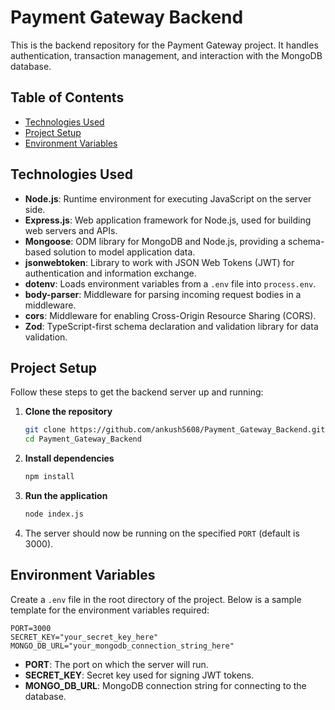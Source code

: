 # Payment Gateway Backend

This is the backend repository for the Payment Gateway project. It handles authentication, transaction management, and interaction with the MongoDB database.

## Table of Contents
- [Technologies Used](#technologies-used)
- [Project Setup](#project-setup)
- [Environment Variables](#environment-variables)

## Technologies Used

- **Node.js**: Runtime environment for executing JavaScript on the server side.
- **Express.js**: Web application framework for Node.js, used for building web servers and APIs.
- **Mongoose**: ODM library for MongoDB and Node.js, providing a schema-based solution to model application data.
- **jsonwebtoken**: Library to work with JSON Web Tokens (JWT) for authentication and information exchange.
- **dotenv**: Loads environment variables from a `.env` file into `process.env`.
- **body-parser**: Middleware for parsing incoming request bodies in a middleware.
- **cors**: Middleware for enabling Cross-Origin Resource Sharing (CORS).
- **Zod**: TypeScript-first schema declaration and validation library for data validation.

## Project Setup

Follow these steps to get the backend server up and running:

1. **Clone the repository**  
   ```bash
   git clone https://github.com/ankush5608/Payment_Gateway_Backend.git
   cd Payment_Gateway_Backend
   ```

2. **Install dependencies**  
   ```bash
   npm install
   ```

3. **Run the application**  
   ```bash
   node index.js
   ```

4. The server should now be running on the specified `PORT` (default is 3000).

## Environment Variables

Create a `.env` file in the root directory of the project. Below is a sample template for the environment variables required:

```env
PORT=3000
SECRET_KEY="your_secret_key_here"
MONGO_DB_URL="your_mongodb_connection_string_here"
```

- **PORT**: The port on which the server will run.
- **SECRET_KEY**: Secret key used for signing JWT tokens.
- **MONGO_DB_URL**: MongoDB connection string for connecting to the database.
